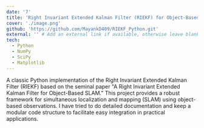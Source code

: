 ```yaml
---
date: '7'
title: 'Right Invariant Extended Kalman Filter (RIEKF) for Object-Based SLAM'
cover: './image.png'
github: 'https://github.com/MayankD409/RIEKF_Python.git'
external: '' # Add an external link if available, otherwise leave blank
tech:
  - Python
  - NumPy
  - SciPy
  - Matplotlib
---
```

  
A classic Python implementation of the Right Invariant Extended Kalman Filter (RIEKF) based on the seminal paper "A Right Invariant Extended Kalman Filter for Object-Based SLAM." This project provides a robust framework for simultaneous localization and mapping (SLAM) using object-based observations. I have tried to do detailed documentation and keep a modular code structure to facilitate easy integration in practical applications.


